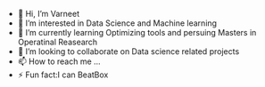 - 👋 Hi, I’m Varneet
- 👀 I’m interested in Data Science and Machine learning 
- 🌱 I’m currently learning Optimizing tools and persuing Masters in Operatinal Reasearch 
- 💞️ I’m looking to collaborate on Data science related projects
- 📫 How to reach me ...
- ⚡ Fun fact:I can BeatBox

<!---
DataRev12/DataRev12 is a ✨ special ✨ repository because its `README.md` (this file) appears on your GitHub profile.
You can click the Preview link to take a look at your changes.
--->
